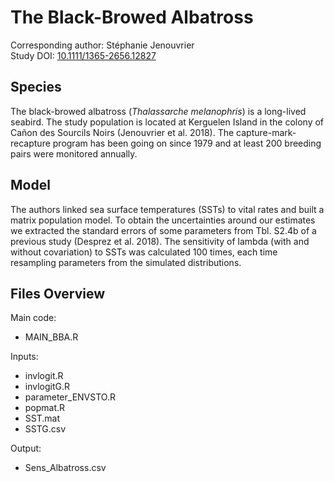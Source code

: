 
# The Black-Browed Albatross

Corresponding author: Stéphanie Jenouvrier  
Study DOI: [10.1111/1365-2656.12827](https://doi.org/10.1111/1365-2656.12827)  

## Species

The black-browed albatross (_Thalassarche melanophris_) is a long-lived seabird. The study population is located at Kerguelen Island in the colony of Cañon des Sourcils Noirs (Jenouvrier et al. 2018). The capture-mark-recapture program has been going on since 1979 and at least 200 breeding pairs were monitored annually.

## Model

The authors linked sea surface temperatures (SSTs) to vital rates and built a matrix population model. To obtain the uncertainties around our estimates we extracted the standard errors of some parameters from Tbl. S2.4b of a previous study (Desprez et al. 2018). The sensitivity of lambda (with and without covariation) to SSTs was calculated 100 times, each time resampling parameters from the simulated distributions.

## Files Overview

Main code:
- MAIN_BBA.R

Inputs:
- invlogit.R
- invlogitG.R
- parameter_ENVSTO.R
- popmat.R
- SST.mat
- SSTG.csv

Output:
- Sens_Albatross.csv

